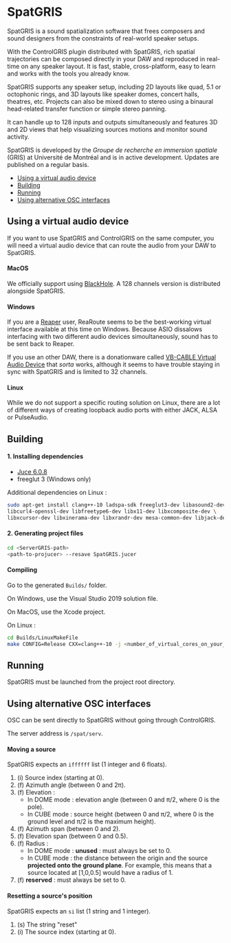 # SpatGRIS

SpatGRIS is a sound spatialization software that frees composers and sound designers from the constraints of real-world speaker setups.

With the ControlGRIS plugin distributed with SpatGRIS, rich spatial trajectories can be composed directly in your DAW and reproduced in real-time on any speaker layout. It is fast, stable, cross-platform, easy to learn and works with the tools you already know.

SpatGRIS supports any speaker setup, including 2D layouts like quad, 5.1 or octophonic rings, and 3D layouts like speaker domes, concert halls, theatres, etc. Projects can also be mixed down to stereo using a binaural head-related transfer function or simple stereo panning.

It can handle up to 128 inputs and outputs simultaneously and features 3D and 2D views that help visualizing sources motions and monitor sound activity.

SpatGRIS is developed by the _Groupe de recherche en immersion spatiale_ (GRIS) at Université de Montréal and is in active development. Updates are published on a regular basis.

- [Using a virtual audio device](#using-a-virtual-audio-device)
- [Building](#building)
- [Running](#running)
- [Using alternative OSC interfaces](#using-alternative-OSC-interfaces)

## Using a virtual audio device

If you want to use SpatGRIS and ControlGRIS on the same computer, you will need a virtual audio device that can route the audio from your DAW to SpatGRIS.

#### MacOS

We officially support using [BlackHole](https://github.com/ExistentialAudio/BlackHole). A 128 channels version is distributed alongside SpatGRIS.

#### Windows

If you are a [Reaper](https://www.reaper.fm/) user, ReaRoute seems to be the best-working virtual interface available at this time on Windows. Because ASIO dissalows interfacing with two different audio devices simoultaneously, sound has to be sent back to Reaper.

If you use an other DAW, there is a donationware called [VB-CABLE Virtual Audio Device](https://vb-audio.com/Cable/) that _sorta_ works, although it seems to have trouble staying in sync with SpatGRIS and is limited to 32 channels.

#### Linux

While we do not support a specific routing solution on Linux, there are a lot of different ways of creating loopback audio ports with either JACK, ALSA or PulseAudio.

## Building

#### 1. Installing dependencies

- [Juce 6.0.8](https://github.com/juce-framework/JUCE/releases/tag/6.0.8)
- freeglut 3 (Windows only)

Additional dependencies on Linux :

```bash
sudo apt-get install clang++-10 ladspa-sdk freeglut3-dev libasound2-dev \
libcurl4-openssl-dev libfreetype6-dev libx11-dev libxcomposite-dev \
libxcursor-dev libxinerama-dev libxrandr-dev mesa-common-dev libjack-dev
```

#### 2. Generating project files

```bash
cd <ServerGRIS-path>
<path-to-projucer> --resave SpatGRIS.jucer
```

#### Compiling

Go to the generated `Builds/` folder.

On Windows, use the Visual Studio 2019 solution file.

On MacOS, use the Xcode project.

On Linux :

```bash
cd Builds/LinuxMakeFile
make CONFIG=Release CXX=clang++-10 -j <number_of_virtual_cores_on_your_CPU>
```

## Running

SpatGRIS must be launched from the project root directory.

## Using alternative OSC interfaces

OSC can be sent directly to SpatGRIS without going through ControlGRIS.

The server address is `/spat/serv`.

#### Moving a source

SpatGRIS expects an `iffffff` list (1 integer and 6 floats).

1. (i) Source index (starting at 0).
2. (f) Azimuth angle (between 0 and 2π).
3. (f) Elevation :
	- In DOME mode : elevation angle (between 0 and π/2, where 0 is the pole).
	- In CUBE mode : source height (between 0 and π/2, where 0 is the ground level and π/2 is the maximum height).
4. (f) Azimuth span (between 0 and 2).
5. (f) Elevation span (between 0 and 0.5).
6. (f) Radius :
	- In DOME mode : __unused__ : must always be set to 0.
	- In CUBE mode : the distance between the origin and the source __projected onto the ground plane__. For example, this means that a source located at [1,0,0.5] would have a radius of 1. 
7. (f) __reserved__ : must always be set to 0.

#### Resetting a source's position

SpatGRIS expects an `si` list (1 string and 1 integer).

1. (s) The string "reset"
2. (i) The source index (starting at 0).

